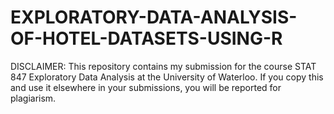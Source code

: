 # EXPLORATORY-DATA-ANALYSIS-OF-HOTEL-DATASETS-USING-R

DISCLAIMER: This repository contains my submission for the course STAT 847 Exploratory Data Analysis at the University of Waterloo. If you copy this and use it elsewhere in your submissions, you will be reported for plagiarism.
